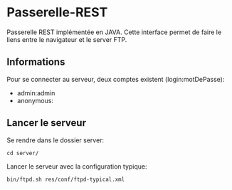 # Passerelle-REST

Passerelle REST implémentée en JAVA. Cette interface permet de faire le liens
entre le navigateur et le server FTP.


## Informations

Pour se connecter au serveur, deux comptes existent (login:motDePasse):

- admin:admin
- anonymous:


## Lancer le serveur

Se rendre dans le dossier server:

```
cd server/
```


Lancer le serveur avec la configuration typique:

```
bin/ftpd.sh res/conf/ftpd-typical.xml
```
